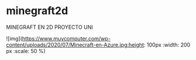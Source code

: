 # minegraft2d
MINEGRAFT EN 2D PROYECTO UNI

![img](https://www.muycomputer.com/wp-content/uploads/2020/07/Minecraft-en-Azure.jpg:height: 100px
   :width: 200 px
   :scale: 50 %)
